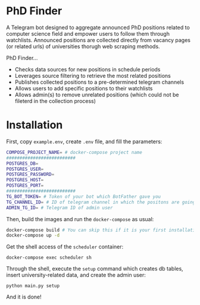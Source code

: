 # PhD Finder

A Telegram bot designed to aggregate announced PhD positions related to computer science field and empower users to follow them through watchlists. Announced positions are collected directly from vacancy pages (or related urls) of universities thorugh web scraping methods.

PhD Finder...

* Checks data sources for new positions in schedule periods
* Leverages source filtering to retrieve the most related positions
* Publishes collected positions to a pre-determined telegram channels
* Allows users to add specific positions to their watchlists
* Allows admin(s) to remove unrelated positions (which could not be fileterd in the collection process)

# Installation
First, copy `example.env`, create `.env` file, and fill the parameters:
```sh
COMPOSE_PROJECT_NAME= # docker-compose project name
##########################
POSTGRES_DB=
POSTGRES_USER=
POSTGRES_PASSWORD=
POSTGRES_HOST=
POSTGRES_PORT=
##########################
TG_BOT_TOKEN= # Token of your bot which BotFather gave you
TG_CHANNEL_ID= # ID of telegram channel in which the positons are going to publish
ADMIN_TG_ID= # Telegram ID of admin user
```

Then, build the images and run the `docker-compose` as usual:
```sh
docker-compose build # You can skip this if it is your first installation
docker-compose up -d
```
Get the shell access of the `scheduler` container:
```
docker-compose exec scheduler sh
```
Through the shell, execute the `setup` command which creates db tables, insert university-related data, and create the admin user:
```
python main.py setup
```
And it is done!